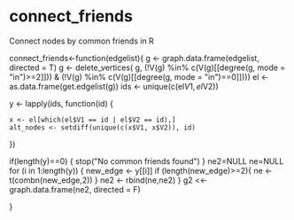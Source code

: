 # connect_friends
Connect nodes by common friends in R

connect_friends<-function(edgelist){
  g <- graph.data.frame(edgelist, directed = T)
  g <- delete_vertices( g, 
                        (!V(g) %in% c(V(g)[[degree(g, mode = "in")>=2]])) & 
                          (!V(g) %in% c(V(g)[[degree(g, mode = "in")==0]])))
  el <- as.data.frame(get.edgelist(g))
  ids <- unique(c(el$V1, el$V2))
  
  y <- lapply(ids, function(id) {
    
    x <- el[which(el$V1 == id | el$V2 == id),]
    alt_nodes <- setdiff(unique(c(x$V1, x$V2)), id)
    
  })
  
  if(length(y)==0) {
    stop("No common friends found")
  }
  ne2=NULL
  ne=NULL
  for (i in 1:length(y)) {
    new_edge <- y[[i]]
    if (length(new_edge)>=2){
      ne <- t(combn(new_edge,2))
    }
    ne2 <- rbind(ne,ne2)
  }
  g2  <<-  graph.data.frame(ne2, directed  =  F)
  
}


